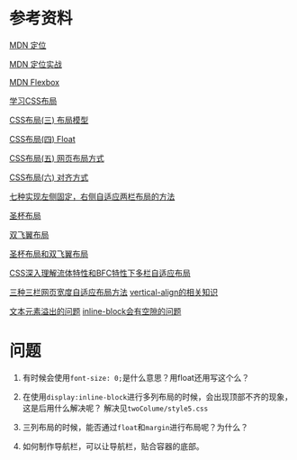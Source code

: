 # 参考资料
[MDN 定位](https://developer.mozilla.org/zh-CN/docs/Learn/CSS/CSS_layout/%E5%AE%9A%E4%BD%8D)

[MDN 定位实战](https://developer.mozilla.org/zh-CN/docs/Learn/CSS/CSS_layout/Practical_positioning_examples)

[MDN Flexbox](https://developer.mozilla.org/zh-CN/docs/Learn/CSS/CSS_layout/Flexbox)

[学习CSS布局](http://zh.learnlayout.com/)

[CSS布局(三) 布局模型](http://www.cnblogs.com/chaixiaozhi/p/8481253.html)

[CSS布局(四) Float](http://www.cnblogs.com/chaixiaozhi/p/8481778.html)

[CSS布局(五) 网页布局方式](http://www.cnblogs.com/chaixiaozhi/p/8486647.html)

[CSS布局(六) 对齐方式](http://www.cnblogs.com/chaixiaozhi/p/8490725.html)

[七种实现左侧固定，右侧自适应两栏布局的方法](https://segmentfault.com/a/1190000010698609)

[圣杯布局](http://alistapart.com/article/holygrail)

[双飞翼布局](http://www.imooc.com/wenda/detail/254035)

[圣杯布局和双飞翼布局](https://www.jianshu.com/p/f9bcddb0e8b4)

[CSS深入理解流体特性和BFC特性下多栏自适应布局](http://www.zhangxinxu.com/wordpress/2015/02/css-deep-understand-flow-bfc-column-two-auto-layout/)

[三种三栏网页宽度自适应布局方法](http://www.zhangxinxu.com/wordpress/2009/11/%E6%88%91%E7%86%9F%E7%9F%A5%E7%9A%84%E4%B8%89%E7%A7%8D%E4%B8%89%E6%A0%8F%E7%BD%91%E9%A1%B5%E5%AE%BD%E5%BA%A6%E8%87%AA%E9%80%82%E5%BA%94%E5%B8%83%E5%B1%80%E6%96%B9%E6%B3%95/)
[vertical-align的相关知识](http://www.zhangxinxu.com/wordpress/2010/05/%E6%88%91%E5%AF%B9css-vertical-align%E7%9A%84%E4%B8%80%E4%BA%9B%E7%90%86%E8%A7%A3%E4%B8%8E%E8%AE%A4%E8%AF%86%EF%BC%88%E4%B8%80%EF%BC%89/)

[文本元素溢出的问题](https://m.jb51.net/css/42578.html)
[inline-block会有空隙的问题](https://www.w3cplus.com/css/fighting-the-space-between-inline-block-elements)
# 问题
1. 有时候会使用`font-size: 0;`是什么意思？用float还用写这个么？
2. 在使用`display:inline-block`进行多列布局的时候，会出现顶部不齐的现象，这是后用什么解决呢？
解决见`twoColume/style5.css`

3. 三列布局的时候，能否通过`float`和`margin`进行布局呢？为什么？

4. 如何制作导航栏，可以让导航栏，贴合容器的底部。